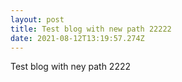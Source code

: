 ```yaml
---
layout: post
title: Test blog with new path 22222
date: 2021-08-12T13:19:57.274Z
---
```

Test blog with ney path 2222